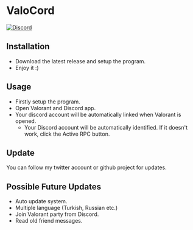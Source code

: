# ValoCord

[![Discord](https://img.shields.io/badge/discord-join-7389D8?style=flat&logo=discord)](https://discord.gg/s2sdcwckpf)

## Installation

- Download the latest release and setup the program.
- Enjoy it :)

## Usage
- Firstly setup the program.
- Open Valorant and Discord app.
- Your discord account will be automatically linked when Valorant is opened.
    - Your Discord account will be automatically identified. If it doesn't work, click the Active RPC button.

## Update

You can follow my twitter account or github project for updates.

## Possible Future Updates

- Auto update system.
- Multiple language (Turkish, Russian etc.)
- Join Valorant party from Discord.
- Read old friend messages.